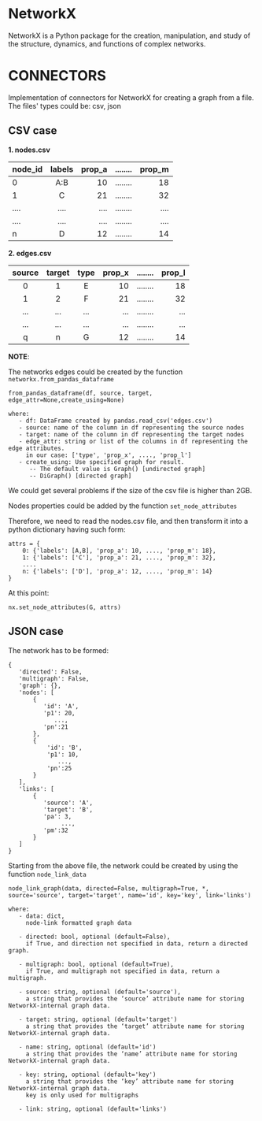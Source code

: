 # NetworkX
NetworkX is a Python package for the creation, manipulation, and study of the structure, dynamics, and functions of complex networks.

# CONNECTORS

Implementation of connectors for NetworkX for creating a graph from a file.
The files' types could be: csv, json

## CSV case

<b> 1. nodes.csv</b>

| node_id | labels | prop_a |  ........ | prop_m |
|:--------|:------:|-------:|----------:|-------:|         
| 0       |  A:B   |     10 |  ........ |     18 |
| 1       |   C    |     21 |  ........ |     32 |
| ....    |  ....  |   .... |  ........ |   .... |
| ....    |  ....  |   .... |  ........ |   .... |
| n       |   D    |     12 |  ........ |     14 |

<b> 2. edges.csv</b>

| source | target | type  | prop_x |  ........ | prop_l |
|:------:|:------:|:-----:|-------:|----------:|-------:|
|   0    |   1    |   E   |    10  |  ........ |    18  |
|   1    |   2    |   F   |    21  |  ........ |    32  |
|  ...   |  ...   |  ...  |   ...  |  ........ |   ...  |
|  ...   |  ...   |  ...  |   ...  |  ........ |   ...  |
|   q    |   n    |   G   |    12  |  ........ |    14  |


<b>NOTE</b>: 


The networks edges could be created by the function `networkx.from_pandas_dataframe`

    from_pandas_dataframe(df, source, target, edge_attr=None,create_using=None)

    where:
       - df: DataFrame created by pandas.read_csv('edges.csv')
       - source: name of the column in df representing the source nodes
       - target: name of the column in df representing the target nodes
       - edge_attr: string or list of the columns in df representing the edge attributes.
         in our case: ['type', 'prop_x', ...., 'prop_l']
       - create_using: Use specified graph for result. 
          -- The default value is Graph() [undirected graph]
          -- DiGraph() [directed graph]

We could get several problems if the size of the csv file is higher than 2GB.

Nodes properties could be added by the function `set_node_attributes`

Therefore, we need to read the nodes.csv file, and then transform it into a python dictionary having such form:

    attrs = {
        0: {'labels': [A,B], 'prop_a': 10, ...., 'prop_m': 18},
        1: {'labels': ['C'], 'prop_a': 21, ...., 'prop_m': 32},
        ....
        n: {'labels': ['D'], 'prop_a': 12, ...., 'prop_m': 14}
    }

At this point:

    nx.set_node_attributes(G, attrs)



## JSON case

The network has to be formed:

    {
       'directed': False, 
       'multigraph': False, 
       'graph': {}, 
       'nodes': [
           {
              'id': 'A', 
              'p1': 20, 
                 ..., 
              'pn':21
           },
           {
               'id': 'B',
               'p1': 10,
                  ..., 
               'pn':25
           }
       ], 
       'links': [
           {
              'source': 'A',
              'target': 'B',
              'pa': 3, 
                   ..., 
              'pm':32
           }
       ]
    }

Starting from the above file, the network could be created by using the function `node_link_data`

    node_link_graph(data, directed=False, multigraph=True, *, source='source', target='target', name='id', key='key', link='links')

    where:
       - data: dict, 
         node-link formatted graph data

       - directed: bool, optional (default=False), 
         if True, and direction not specified in data, return a directed graph.

       - multigraph: bool, optional (default=True), 
         if True, and multigraph not specified in data, return a multigraph.

       - source: string, optional (default='source'), 
         a string that provides the ‘source’ attribute name for storing NetworkX-internal graph data.
       
       - target: string, optional (default='target')
         a string that provides the ‘target’ attribute name for storing NetworkX-internal graph data.

       - name: string, optional (default='id')
         a string that provides the ‘name’ attribute name for storing NetworkX-internal graph data.

       - key: string, optional (default='key')
         a string that provides the ‘key’ attribute name for storing NetworkX-internal graph data.
         key is only used for multigraphs
 
       - link: string, optional (default='links')